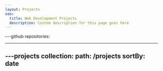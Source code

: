 ```yaml
---
layout: Projects
seo:
  title: Web Development Projects
  description: Custom description for this page goes here
---
```


---github
repositories:

 
---





---projects
collection:
  path: /projects
  sortBy: date
---
